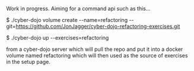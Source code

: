 Work in progress. Aiming for a command api such as this...

$ ./cyber-dojo volume create --name=refactoring --git=https://github.com/JonJagger/cyber-dojo-refactoring-exercises.git

$ ./cyber-dojo up --exercises=refactoring

from a cyber-dojo server which will pull the repo and put it into a docker 
volume named refactoring which will then used as the source of exercises in the setup page.
